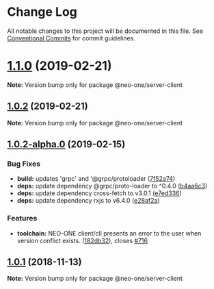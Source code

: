 # Change Log

All notable changes to this project will be documented in this file.
See [Conventional Commits](https://conventionalcommits.org) for commit guidelines.

# [1.1.0](https://github.com/neo-one-suite/neo-one/compare/@neo-one/server-client@1.0.2...@neo-one/server-client@1.1.0) (2019-02-21)

**Note:** Version bump only for package @neo-one/server-client





## [1.0.2](https://github.com/neo-one-suite/neo-one/compare/@neo-one/server-client@1.0.2-alpha.0...@neo-one/server-client@1.0.2) (2019-02-21)

**Note:** Version bump only for package @neo-one/server-client





## [1.0.2-alpha.0](https://github.com/neo-one-suite/neo-one/compare/@neo-one/server-client@1.0.1...@neo-one/server-client@1.0.2-alpha.0) (2019-02-15)


### Bug Fixes

* **build:** updates 'grpc' and '@grpc/protoloader ([7f52a74](https://github.com/neo-one-suite/neo-one/commit/7f52a74))
* **deps:** update dependency @grpc/proto-loader to ^0.4.0 ([b4aa6c3](https://github.com/neo-one-suite/neo-one/commit/b4aa6c3))
* **deps:** update dependency cross-fetch to v3.0.1 ([e7ed336](https://github.com/neo-one-suite/neo-one/commit/e7ed336))
* **deps:** update dependency rxjs to v6.4.0 ([e28af2a](https://github.com/neo-one-suite/neo-one/commit/e28af2a))


### Features

* **toolchain:** NEO-ONE client/cli presents an error to the user when version conflict exists. ([182db32](https://github.com/neo-one-suite/neo-one/commit/182db32)), closes [#716](https://github.com/neo-one-suite/neo-one/issues/716)





## [1.0.1](https://github.com/neo-one-suite/neo-one/compare/@neo-one/server-client@1.0.0...@neo-one/server-client@1.0.1) (2018-11-13)

**Note:** Version bump only for package @neo-one/server-client
